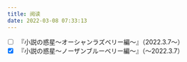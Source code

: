 ```yaml
---
title: 阅读
date: 2022-03-08 07:33:13
---
```

- [ ] 『小説の惑星〜オーシャンラズベリー編～』（2022.3.7〜）
- [x] 『小説の惑星〜ノーザンブルーベリー編～』（～2022.3.7）
